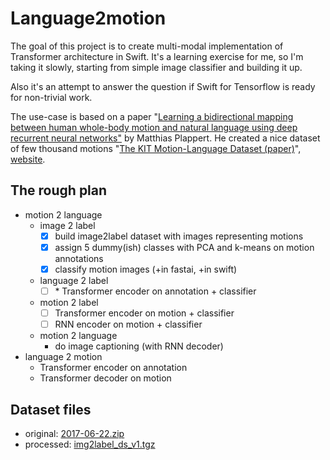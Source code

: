 # Language2motion

The goal of this project is to create multi-modal implementation of Transformer architecture in Swift. It's a learning exercise for me, so I'm taking it slowly, starting from simple image classifier and building it up.

Also it's an attempt to answer the question if Swift for Tensorflow is ready for non-trivial work.

The use-case is based on a paper "[Learning a bidirectional mapping between human whole-body motion and natural language using deep recurrent neural networks"](https://arxiv.org/abs/1705.06400) by Matthias Plappert. He created a nice dataset of few thousand motions "[The KIT Motion-Language Dataset (paper)](https://arxiv.org/abs/1607.03827)", [website](https://motion-annotation.humanoids.kit.edu/dataset/).

## The rough plan
- motion 2 language
  - image 2 label
    - [x] build image2label dataset with images representing motions
    - [x] assign 5 dummy(ish) classes with PCA and k-means on motion annotations
    - [x] classify motion images (+in fastai, +in swift)
  - language 2 label
    - [ ] \* Transformer encoder on annotation + classifier
  - motion 2 label
    - [ ] Transformer encoder on motion + classifier
    - [ ] RNN encoder on motion + classifier
  - motion 2 language
    - do image captioning (with RNN decoder)
- language 2 motion
  - Transformer encoder on annotation
  - Transformer decoder on motion

## Dataset files
* original: [2017-06-22.zip](https://motion-annotation.humanoids.kit.edu/downloads/4/)
* processed: [img2label_ds_v1.tgz](https://github.com/wojtekcz/language2motion/releases/download/v0.1.0/img2label_ds_v1.tgz)

